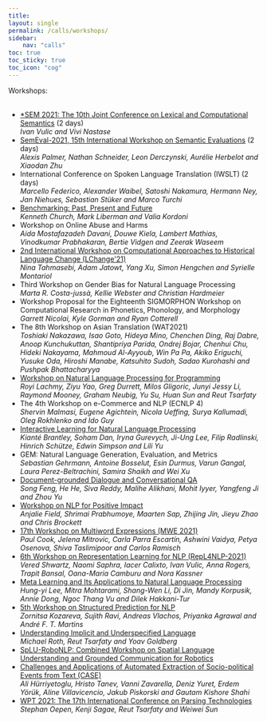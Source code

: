 ```yaml
---
title: 
layout: single
permalink: /calls/workshops/
sidebar: 
    nav: "calls"
toc: true
toc_sticky: true
toc_icon: "cog"
---
```


Workshops:<br/>
<br/>
- [*SEM 2021: The 10th Joint Conference on Lexical and Computational Semantics](https://sites.google.com/view/starsem2021/home) (2 days) <br/>
<i>Ivan Vulic and Vivi Nastase</i><br/>
- [SemEval-2021, 15th International Workshop on Semantic Evaluations](https://www.softconf.com/coling2020/SemEval/login/) (2 days) <br/>
<i>Alexis Palmer, Nathan Schneider, Leon Derczynski, Aurélie Herbelot and Xiaodan Zhu</i><br/>
- International Conference on Spoken Language Translation (IWSLT) (2 days) <br/>
<i>Marcello Federico, Alexander Waibel, Satoshi Nakamura, Hermann Ney, Jan Niehues, 
Sebastian Stüker and Marco Turchi</i><br/>
- [Benchmarking: Past, Present and Future](https://github.com/kwchurch/Benchmarking_past_present_future/blob/master/README.md)<br/>
<i>Kenneth Church, Mark Liberman and Valia Kordoni</i><br/>
- Workshop on Online Abuse and Harms<br/>
<i>Aida Mostafazadeh Davani, Douwe Kiela, Lambert Mathias, Vinodkumar Prabhakaran, 
Bertie Vidgen and Zeerak Waseem</i><br/>
- [2nd International Workshop on Computational Approaches to Historical Language Change (LChange'21)](https://languagechange.org/events/2021-acl-lchange/)<br/>
<i>Nina Tahmasebi, Adam Jatowt, Yang Xu, Simon Hengchen and Syrielle Montariol</i><br/>
- Third Workshop on Gender Bias for Natural Language Processing<br/>
<i>Marta R. Costa-jussà, Kellie Webster and Christian Hardmeier</i><br/>
- Workshop Proposal for the Eighteenth SIGMORPHON Workshop on 
Computational Research in Phonetics, Phonology, and Morphology<br/>
<i>Garrett Nicolai, Kyle Gorman and Ryan Cotterell</i><br/>
- The 8th Workshop on Asian Translation (WAT2021)<br/>
<i>Toshiaki Nakazawa, Isao Goto, Hideya Mino, Chenchen Ding, Raj Dabre, Anoop 
Kunchukuttan, Shantipriya Parida, Ondrej Bojar, Chenhui Chu, Hideki Nakayama, 
Mahmoud Al-Ayyoub, Win Pa Pa, Akiko Eriguchi, Yusuke Oda, Hiroshi Manabe, 
Katsuhito Sudoh, Sadao Kurohashi and Pushpak Bhattacharyya</i><br/>
- [Workshop on Natural Language Processing for Programming](https://nlp4prog.github.io/2021/)<br/>
<i>Royi Lachmy, Ziyu Yao, Greg Durrett, Milos Gligoric, Junyi Jessy Li, Raymond Mooney, 
Graham Neubig, Yu Su, Huan Sun and Reut Tsarfaty</i><br/>
- The 4th Workshop on e-Commerce and NLP (ECNLP 4)<br/>
<i>Shervin Malmasi, Eugene Agichtein, Nicola Ueffing, Surya Kallumadi, Oleg Rokhlenko and Ido Guy</i><br/>
- [Interactive Learning for Natural Language Processing](https://sites.google.com/view/internlp2021/home)<br/>
<i>Kianté Brantley, Soham Dan, Iryna Gurevych, Ji-Ung Lee, Filip Radlinski, Hinrich Schütze, 
Edwin Simpson and Lili Yu</i><br/>
- GEM: Natural Language Generation, Evaluation, and Metrics<br/>
<i>Sebastian Gehrmann, Antoine Bosselut, Esin Durmus, Varun Gangal, Laura Perez-Beltrachini, 
Samira Shaikh and Wei Xu</i><br/>
- [Document-grounded Dialogue and Conversational QA](https://doc2dial.github.io/workshop2021/)<br/>
<i>Song Feng, He He, Siva Reddy, Malihe Alikhani, Mohit Iyyer, Yangfeng Ji and Zhou Yu</i><br/>
- [Workshop on NLP for Positive Impact](https://sites.google.com/view/nlp4positiveimpact2021)<br/>
<i>Anjalie Field, Shrimai Prabhumoye, Maarten Sap, Zhijing Jin, Jieyu Zhao and Chris Brockett</i><br/>
- [17th Workshop on Multiword Expressions (MWE 2021)](https://multiword.org/mwe2021)<br/>
<i>Paul Cook, Jelena Mitrovic, Carla Parra Escartín, Ashwini Vaidya, Petya Osenova, 
Shiva Taslimipoor and Carlos Ramisch</i><br/>
- [6th Workshop on Representation Learning for NLP (RepL4NLP-2021)](https://sites.google.com/view/repl4nlp-2021/)<br/>
<i>Vered Shwartz, Naomi Saphra, Iacer Calixto, Ivan Vulic, Anna Rogers, Trapit Bansal, 
Oana-Maria Camburu and Nora Kassner</i><br/>
- [Meta Learning and Its Applications to Natural Language Processing](https://meta-nlp-2021.github.io/ )<br/>
<i>Hung-yi Lee, Mitra Mohtarami, Shang-Wen Li, Di Jin, Mandy Korpusik, Annie Dong, 
Ngoc Thang Vu and Dilek Hakkani-Tur</i><br/>
- [5th Workshop on Structured Prediction for NLP](http://structuredprediction.github.io/SPNLP21)<br/>
<i>Zornitsa Kozareva, Sujith Ravi, Andreas Vlachos, Priyanka Agrawal and André F. T. Martins</i><br/>
- [Understanding Implicit and Underspecified Language](https://unimplicit.github.io/)<br/>
<i>Michael Roth, Reut Tsarfaty and Yoav Goldberg</i><br/>
- [SpLU-RoboNLP: Combined Workshop on Spatial Language Understanding and Grounded 
Communication for Robotics](https://2021.aclweb.org/calls/workshops/)<br/>
- [Challenges and Applications of Automated Extraction of Socio-political Events from Text (CASE)](https://emw.ku.edu.tr/case-2021/)<br/>
<i>Ali Hürriyetoglu, Hristo Tanev, Vanni Zavarella, Deniz Yuret, Erdem Yörük, Aline Villavicencio, 
Jakub Piskorski and Gautam Kishore Shahi</i><br/>
- [WPT 2021: The 17th International Conference on Parsing Technologies](https://iwpt21.sigparse.org)<br/>
<i>Stephan Oepen, Kenji Sagae, Reut Tsarfaty and Weiwei Sun</i><br/>